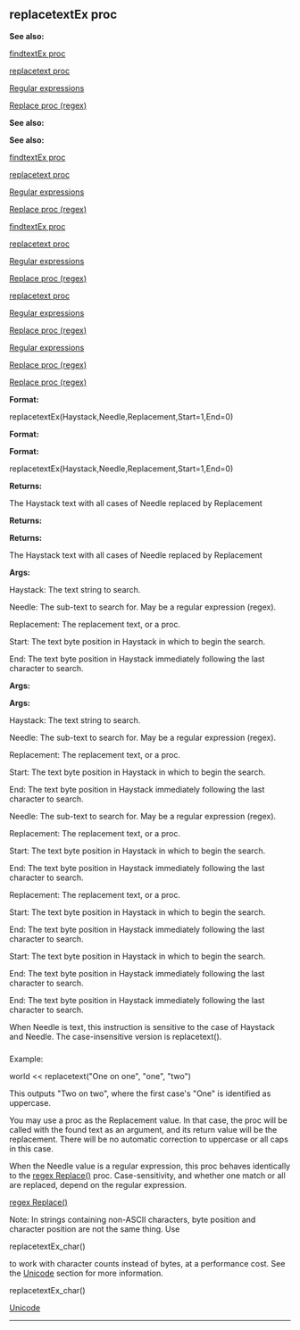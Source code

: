 

 replacetextEx proc
--------------------




**See also:** 


[findtextEx proc](#/proc/findtextEx) 

[replacetext proc](#/proc/replacetext) 

[Regular expressions](#/{notes}/regex) 

[Replace proc (regex)](#/regex/proc/Replace) 






**See also:** 

**See also:**

[findtextEx proc](#/proc/findtextEx) 

[replacetext proc](#/proc/replacetext) 

[Regular expressions](#/{notes}/regex) 

[Replace proc (regex)](#/regex/proc/Replace) 




[findtextEx proc](#/proc/findtextEx)

[replacetext proc](#/proc/replacetext) 

[Regular expressions](#/{notes}/regex) 

[Replace proc (regex)](#/regex/proc/Replace) 



[replacetext proc](#/proc/replacetext)

[Regular expressions](#/{notes}/regex) 

[Replace proc (regex)](#/regex/proc/Replace) 


[Regular expressions](#/{notes}/regex)

[Replace proc (regex)](#/regex/proc/Replace) 

[Replace proc (regex)](#/regex/proc/Replace)


**Format:** 


 replacetextEx(Haystack,Needle,Replacement,Start=1,End=0)
 


**Format:** 

**Format:**

 replacetextEx(Haystack,Needle,Replacement,Start=1,End=0)



**Returns:** 


 The Haystack text with all cases of Needle replaced by Replacement
 


**Returns:** 

**Returns:**

 The Haystack text with all cases of Needle replaced by Replacement



**Args:** 


 Haystack: The text string to search.
 
 Needle: The sub-text to search for. May be a regular expression (regex).
 
 Replacement: The replacement text, or a proc.
 
 Start: The text byte position in Haystack in which to begin the search.
 
 End: The text byte position in Haystack immediately following the last
 character to search.
 






**Args:** 

**Args:**

 Haystack: The text string to search.
 
 Needle: The sub-text to search for. May be a regular expression (regex).
 
 Replacement: The replacement text, or a proc.
 
 Start: The text byte position in Haystack in which to begin the search.
 
 End: The text byte position in Haystack immediately following the last
 character to search.
 





 Needle: The sub-text to search for. May be a regular expression (regex).
 
 Replacement: The replacement text, or a proc.
 
 Start: The text byte position in Haystack in which to begin the search.
 
 End: The text byte position in Haystack immediately following the last
 character to search.
 




 Replacement: The replacement text, or a proc.
 
 Start: The text byte position in Haystack in which to begin the search.
 
 End: The text byte position in Haystack immediately following the last
 character to search.
 



 Start: The text byte position in Haystack in which to begin the search.
 
 End: The text byte position in Haystack immediately following the last
 character to search.
 


 End: The text byte position in Haystack immediately following the last
 character to search.


 When Needle is text, this instruction is sensitive to the case of Haystack
and Needle. The case-insensitive version is replacetext().



### 
 Example:



 world << replacetext("One on one", "one", "two")


 This outputs "Two on two", where the first case's "One" is identified as
uppercase.




 You may use a proc as the Replacement value. In that case, the proc will
be called with the found text as an argument, and its return value will be the
replacement. There will be no automatic correction to uppercase or all caps
in this case.




 When the Needle value is a regular expression, this proc behaves identically
to the
 [regex Replace()](#/regex/proc/Replace) 
 proc. Case-sensitivity,
and whether one match or all are replaced, depend on the regular expression.



[regex Replace()](#/regex/proc/Replace)

 Note: In strings containing non-ASCII characters, byte position and
character position are not the same thing. Use
 
 replacetextEx\_char()
 
 to work with character counts instead of bytes, at a performance cost. See the
 [Unicode](#/{notes}/Unicode) 
 section for more information.




 replacetextEx\_char()

[Unicode](#/{notes}/Unicode)


---


